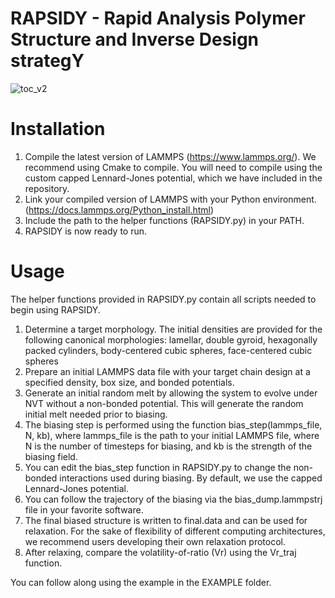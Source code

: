 # RAPSIDY - Rapid Analysis Polymer Structure and Inverse Design strategY
![toc_v2](https://github.com/user-attachments/assets/8e40d115-90a7-4bb1-8f47-dd59dff0905a)

# Installation
1. Compile the latest version of LAMMPS (https://www.lammps.org/). We recommend using Cmake to compile. You will need to compile using the custom capped Lennard-Jones potential, which we have included in the repository. 
2. Link your compiled version of LAMMPS with your Python environment. (https://docs.lammps.org/Python_install.html)
3. Include the path to the helper functions (RAPSIDY.py) in your PATH.
4. RAPSIDY is now ready to run.

# Usage
The helper functions provided in RAPSIDY.py contain all scripts needed to begin using RAPSIDY. 
1. Determine a target morphology. The initial densities are provided for the following canonical morphologies: lamellar, double gyroid, hexagonally packed cylinders, body-centered cubic spheres, face-centered cubic spheres
2. Prepare an initial LAMMPS data file with your target chain design at a specified density, box size, and bonded potentials.
3. Generate an initial random melt by allowing the system to evolve under NVT without a non-bonded potential. This will generate the random initial melt needed prior to biasing.
4. The biasing step is performed using the function bias_step(lammps_file, N, kb), where lammps_file is the path to your initial LAMMPS file, where N is the number of timesteps for biasing, and kb is the strength of the biasing field.
5. You can edit the bias_step function in RAPSIDY.py to change the non-bonded interactions used during biasing. By default, we use the capped Lennard-Jones potential. 
6. You can follow the trajectory of the biasing via the bias_dump.lammpstrj file in your favorite software.
7. The final biased structure is written to final.data and can be used for relaxation. For the sake of flexibility of different computing architectures, we recommend users developing their own relaxation protocol.
8. After relaxing, compare the volatility-of-ratio (Vr) using the Vr_traj function.

You can follow along using the example in the EXAMPLE folder. 
